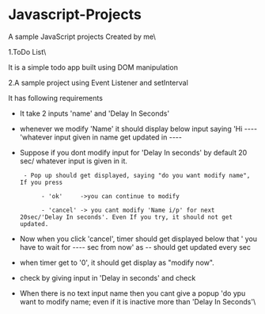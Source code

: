 # Javascript-Projects
A sample JavaScript projects Created by me\

1.ToDo List\

It is a simple todo app built using DOM manipulation	<br/>

2.A sample project using Event Listener and setInterval<br/>

It has following requirements<br/>

- It take 2 inputs 'name' and 'Delay In Seconds'<br/>

- whenever we modify 'Name' it should display below input saying 'Hi ---- 'whatever input given in name get updated in ----

- Suppose if you dont modify input for 'Delay In seconds' by default 20 sec/ whatever input is given in it. 

       - Pop up should get displayed, saying "do you want modify name", If you press 

		    - 'ok'     ->you can continue to modify 

  		    - 'cancel' -> you cant modify 'Name i/p' for next 20sec/'Delay In seconds'. Even If you try, it should not get updated. 

- Now when you click 'cancel', timer should get displayed below that ' you have to wait for ---- sec from now' as -- should get updated every sec <br/>

- when timer get to '0', it should get display as "modify now".<br/>

- check by giving input in 'Delay in seconds' and check <br/>

- When there is no text input name then you cant give a popup 'do ypu want to modify name; even if it is inactive more than 'Delay In Seconds'\
